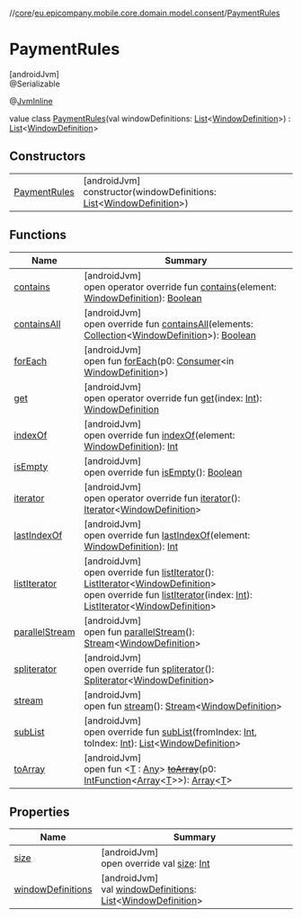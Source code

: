 //[core](../../../index.md)/[eu.epicompany.mobile.core.domain.model.consent](../index.md)/[PaymentRules](index.md)

# PaymentRules

[androidJvm]\
@Serializable

@[JvmInline](https://kotlinlang.org/api/latest/jvm/stdlib/kotlin.jvm/-jvm-inline/index.html)

value class [PaymentRules](index.md)(val windowDefinitions: [List](https://kotlinlang.org/api/latest/jvm/stdlib/kotlin.collections/-list/index.html)&lt;[WindowDefinition](../-window-definition/index.md)&gt;) : [List](https://kotlinlang.org/api/latest/jvm/stdlib/kotlin.collections/-list/index.html)&lt;[WindowDefinition](../-window-definition/index.md)&gt;

## Constructors

| | |
|---|---|
| [PaymentRules](-payment-rules.md) | [androidJvm]<br>constructor(windowDefinitions: [List](https://kotlinlang.org/api/latest/jvm/stdlib/kotlin.collections/-list/index.html)&lt;[WindowDefinition](../-window-definition/index.md)&gt;) |

## Functions

| Name | Summary |
|---|---|
| [contains](index.md#-1383936964%2FFunctions%2F-1060529556) | [androidJvm]<br>open operator override fun [contains](index.md#-1383936964%2FFunctions%2F-1060529556)(element: [WindowDefinition](../-window-definition/index.md)): [Boolean](https://kotlinlang.org/api/latest/jvm/stdlib/kotlin/-boolean/index.html) |
| [containsAll](index.md#2002353699%2FFunctions%2F-1060529556) | [androidJvm]<br>open override fun [containsAll](index.md#2002353699%2FFunctions%2F-1060529556)(elements: [Collection](https://kotlinlang.org/api/latest/jvm/stdlib/kotlin.collections/-collection/index.html)&lt;[WindowDefinition](../-window-definition/index.md)&gt;): [Boolean](https://kotlinlang.org/api/latest/jvm/stdlib/kotlin/-boolean/index.html) |
| [forEach](index.md#254108015%2FFunctions%2F-1060529556) | [androidJvm]<br>open fun [forEach](index.md#254108015%2FFunctions%2F-1060529556)(p0: [Consumer](https://developer.android.com/reference/kotlin/java/util/function/Consumer.html)&lt;in [WindowDefinition](../-window-definition/index.md)&gt;) |
| [get](index.md#961975567%2FFunctions%2F-1060529556) | [androidJvm]<br>open operator override fun [get](index.md#961975567%2FFunctions%2F-1060529556)(index: [Int](https://kotlinlang.org/api/latest/jvm/stdlib/kotlin/-int/index.html)): [WindowDefinition](../-window-definition/index.md) |
| [indexOf](index.md#-1122568174%2FFunctions%2F-1060529556) | [androidJvm]<br>open override fun [indexOf](index.md#-1122568174%2FFunctions%2F-1060529556)(element: [WindowDefinition](../-window-definition/index.md)): [Int](https://kotlinlang.org/api/latest/jvm/stdlib/kotlin/-int/index.html) |
| [isEmpty](index.md#-1000881820%2FFunctions%2F-1060529556) | [androidJvm]<br>open override fun [isEmpty](index.md#-1000881820%2FFunctions%2F-1060529556)(): [Boolean](https://kotlinlang.org/api/latest/jvm/stdlib/kotlin/-boolean/index.html) |
| [iterator](index.md#-1577986619%2FFunctions%2F-1060529556) | [androidJvm]<br>open operator override fun [iterator](index.md#-1577986619%2FFunctions%2F-1060529556)(): [Iterator](https://kotlinlang.org/api/latest/jvm/stdlib/kotlin.collections/-iterator/index.html)&lt;[WindowDefinition](../-window-definition/index.md)&gt; |
| [lastIndexOf](index.md#1536831388%2FFunctions%2F-1060529556) | [androidJvm]<br>open override fun [lastIndexOf](index.md#1536831388%2FFunctions%2F-1060529556)(element: [WindowDefinition](../-window-definition/index.md)): [Int](https://kotlinlang.org/api/latest/jvm/stdlib/kotlin/-int/index.html) |
| [listIterator](index.md#-236165689%2FFunctions%2F-1060529556) | [androidJvm]<br>open override fun [listIterator](index.md#-236165689%2FFunctions%2F-1060529556)(): [ListIterator](https://kotlinlang.org/api/latest/jvm/stdlib/kotlin.collections/-list-iterator/index.html)&lt;[WindowDefinition](../-window-definition/index.md)&gt;<br>open override fun [listIterator](index.md#845091493%2FFunctions%2F-1060529556)(index: [Int](https://kotlinlang.org/api/latest/jvm/stdlib/kotlin/-int/index.html)): [ListIterator](https://kotlinlang.org/api/latest/jvm/stdlib/kotlin.collections/-list-iterator/index.html)&lt;[WindowDefinition](../-window-definition/index.md)&gt; |
| [parallelStream](index.md#-1592339412%2FFunctions%2F-1060529556) | [androidJvm]<br>open fun [parallelStream](index.md#-1592339412%2FFunctions%2F-1060529556)(): [Stream](https://developer.android.com/reference/kotlin/java/util/stream/Stream.html)&lt;[WindowDefinition](../-window-definition/index.md)&gt; |
| [spliterator](index.md#703021258%2FFunctions%2F-1060529556) | [androidJvm]<br>open override fun [spliterator](index.md#703021258%2FFunctions%2F-1060529556)(): [Spliterator](https://developer.android.com/reference/kotlin/java/util/Spliterator.html)&lt;[WindowDefinition](../-window-definition/index.md)&gt; |
| [stream](index.md#135225651%2FFunctions%2F-1060529556) | [androidJvm]<br>open fun [stream](index.md#135225651%2FFunctions%2F-1060529556)(): [Stream](https://developer.android.com/reference/kotlin/java/util/stream/Stream.html)&lt;[WindowDefinition](../-window-definition/index.md)&gt; |
| [subList](index.md#423386006%2FFunctions%2F-1060529556) | [androidJvm]<br>open override fun [subList](index.md#423386006%2FFunctions%2F-1060529556)(fromIndex: [Int](https://kotlinlang.org/api/latest/jvm/stdlib/kotlin/-int/index.html), toIndex: [Int](https://kotlinlang.org/api/latest/jvm/stdlib/kotlin/-int/index.html)): [List](https://kotlinlang.org/api/latest/jvm/stdlib/kotlin.collections/-list/index.html)&lt;[WindowDefinition](../-window-definition/index.md)&gt; |
| [toArray](index.md#-1215154575%2FFunctions%2F-1060529556) | [androidJvm]<br>open fun &lt;[T](index.md#-1215154575%2FFunctions%2F-1060529556) : [Any](https://kotlinlang.org/api/latest/jvm/stdlib/kotlin/-any/index.html)&gt; [~~toArray~~](index.md#-1215154575%2FFunctions%2F-1060529556)(p0: [IntFunction](https://developer.android.com/reference/kotlin/java/util/function/IntFunction.html)&lt;[Array](https://kotlinlang.org/api/latest/jvm/stdlib/kotlin/-array/index.html)&lt;[T](index.md#-1215154575%2FFunctions%2F-1060529556)&gt;&gt;): [Array](https://kotlinlang.org/api/latest/jvm/stdlib/kotlin/-array/index.html)&lt;[T](index.md#-1215154575%2FFunctions%2F-1060529556)&gt; |

## Properties

| Name | Summary |
|---|---|
| [size](index.md#844915858%2FProperties%2F-1060529556) | [androidJvm]<br>open override val [size](index.md#844915858%2FProperties%2F-1060529556): [Int](https://kotlinlang.org/api/latest/jvm/stdlib/kotlin/-int/index.html) |
| [windowDefinitions](window-definitions.md) | [androidJvm]<br>val [windowDefinitions](window-definitions.md): [List](https://kotlinlang.org/api/latest/jvm/stdlib/kotlin.collections/-list/index.html)&lt;[WindowDefinition](../-window-definition/index.md)&gt; |
